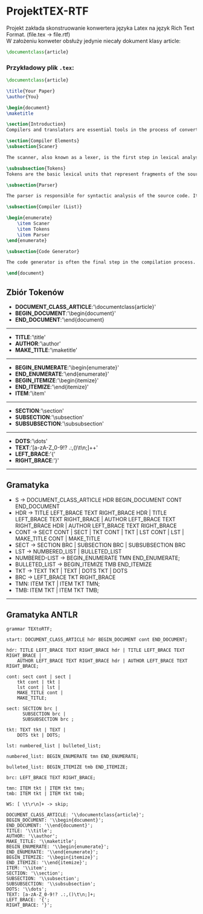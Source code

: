 # ProjektTEX-RTF
Projekt zakłada skonstruowanie konwertera języka Latex na język Rich Text Format. (file.tex -> file.rtf) \
W założeniu konweter obsłuży jedynie niecały dokument klasy article:
```tex
\documentclass{article}
```
### Przykładowy plik ```.tex```:

```tex
\documentclass{article}

\title{Your Paper}
\author{You}

\begin{document}
\maketitle

\section{Introduction}
Compilers and translators are essential tools in the process of converting source code from one programming language to another or to a lower level of abstraction, such as machine code. The basic components of a compiler include a scanner, parser, and code generator.

\section{Compiler Elements}
\subsection{Scaner}

The scanner, also known as a lexer, is the first step in lexical analysis. Its task is to divide the stream of characters into tokens. Tokens are the smallest semantic units in a programming language, such as identifiers, numbers, special characters, etc. The scanner also removes whitespace and comments that do not have semantic significance for the compiler.

\subsubsection{Tokens}
Tokens are the basic lexical units that represent fragments of the source code. They can be identifiers, keywords, operators, numbers, special characters, etc. Each token has a semantic value and type.

\subsection{Parser}

The parser is responsible for syntactic analysis of the source code. Its job is to check whether the sequence of tokens generated by the scanner conforms to the correct structure of the programming language. The parser creates a parse tree or an abstract syntax tree (AST), which represents the hierarchical structure of the source code grammar.

\subsection{Compiler (List)}

\begin{enumerate}
    \item Scaner
    \item Tokens
    \item Parser
\end{enumerate}

\subsection{Code Generator}

The code generator is often the final step in the compilation process. Based on the syntactic analysis of the source code, the code generator produces equivalent code in the target language. This means it converts the AST into the resulting code that can be executed on the target platform.

\end{document}
```


## Zbiór Tokenów
+ __DOCUMENT_CLASS_ARTICLE__:'\documentclass{article}'
+ __BEGIN_DOCUMENT__:'\begin{document}'
+ __END_DOCUMENT__:'\end{document}
---
+ __TITLE__:'\title'
+ __AUTHOR__:'\author'
+ __MAKE_TITLE__:'\maketitle'
---
+ __BEGIN_ENUMERATE__:'\begin{enumerate}'
+ __END_ENUMERATE__:'\end{enumerate}'
+ __BEGIN_ITEMIZE__:'\begin{itemize}'
+ __END_ITEMIZE__:'\end{itemize}'
+ __ITEM__:'\item'
---
+ __SECTION__:'\section'
+ __SUBSECTION__:'\subsection'
+ __SUBSUBSECTION__:'\subsubsection'
---
+ __DOTS__:'\dots'
+ __TEXT__:'[a-zA-Z_0-9!? .:,()\t\n;]++'
+ __LEFT_BRACE__:'{'
+ __RIGHT_BRACE__:'}'

---
## Gramatyka

+ S -> DOCUMENT_CLASS_ARTICLE HDR BEGIN_DOCUMENT CONT END_DOCUMENT
+ HDR -> TITLE LEFT_BRACE TEXT RIGHT_BRACE HDR | TITLE LEFT_BRACE TEXT RIGHT_BRACE |
          AUTHOR LEFT_BRACE TEXT RIGHT_BRACE HDR | AUTHOR LEFT_BRACE TEXT RIGHT_BRACE
+ CONT -> SECT CONT | SECT | TKT CONT | TKT | LST CONT | LST | MAKE_TITLE CONT | MAKE_TITLE
+ SECT -> SECTION BRC | SUBSECTION BRC | SUBSUBSECTION BRC
+ LST -> NUMBERED_LIST | BULLETED_LIST
+ NUMBERED-LIST -> BEGIN_ENUMERATE TMN END_ENUMERATE;
+ BULLETED_LIST -> BEGIN_ITEMIZE TMB END_ITEMIZE
+ TKT -> TEXT TKT | TEXT | DOTS TKT | DOTS
+ BRC -> LEFT_BRACE TKT RIGHT_BRACE
+ TMN: ITEM TKT | ITEM TKT TMN;
+ TMB: ITEM TKT | ITEM TKT TMB;

---
## Gramatyka ANTLR

```g4
grammar TEXtoRTF;

start: DOCUMENT_CLASS_ARTICLE hdr BEGIN_DOCUMENT cont END_DOCUMENT;

hdr: TITLE LEFT_BRACE TEXT RIGHT_BRACE hdr | TITLE LEFT_BRACE TEXT RIGHT_BRACE |
    AUTHOR LEFT_BRACE TEXT RIGHT_BRACE hdr | AUTHOR LEFT_BRACE TEXT RIGHT_BRACE;

cont: sect cont | sect |
    tkt cont | tkt |
    lst cont | lst |
    MAKE_TITLE cont |
    MAKE_TITLE;

sect: SECTION brc |
      SUBSECTION brc |
      SUBSUBSECTION brc ;

tkt: TEXT tkt | TEXT |
    DOTS tkt | DOTS;

lst: numbered_list | bulleted_list;

numbered_list: BEGIN_ENUMERATE tmn END_ENUMERATE;

bulleted_list: BEGIN_ITEMIZE tmb END_ITEMIZE;

brc: LEFT_BRACE TEXT RIGHT_BRACE;

tmn: ITEM tkt | ITEM tkt tmn;
tmb: ITEM tkt | ITEM tkt tmb;

WS: [ \t\r\n]+ -> skip;

DOCUMENT_CLASS_ARTICLE: '\\documentclass{article}';
BEGIN_DOCUMENT: '\\begin{document}';
END_DOCUMENT: '\\end{document}';
TITLE: '\\title';
AUTHOR: '\\author';
MAKE_TITLE: '\\maketitle';
BEGIN_ENUMERATE: '\\begin{enumerate}';
END_ENUMERATE: '\\end{enumerate}';
BEGIN_ITEMIZE: '\\begin{itemize}';
END_ITEMIZE: '\\end{itemize}';
ITEM: '\\item';
SECTION: '\\section';
SUBSECTION: '\\subsection';
SUBSUBSECTION: '\\subsubsection';
DOTS: '\\dots';
TEXT: [a-zA-Z_0-9!? .:,()\t\n;]+;
LEFT_BRACE: '{';
RIGHT_BRACE: '}';
```






